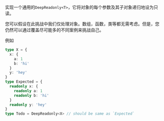 实现一个通用的`DeepReadonly<T>`，它将对象的每个参数及其子对象递归地设为只读。

您可以假设在此挑战中我们仅处理对象。数组，函数，类等都无需考虑。但是，您仍然可以通过覆盖尽可能多的不同案例来挑战自己。

例如

```ts
type X = { 
  x: { 
    a: 1
    b: 'hi'
  }
  y: 'hey'
}
type Expected = { 
  readonly x: { 
    readonly a: 1
    readonly b: 'hi'
  }
  readonly y: 'hey' 
}
type Todo = DeepReadonly<X> // should be same as `Expected`
```